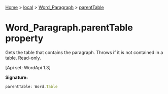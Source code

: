 [Home](./index) &gt; [local](local.md) &gt; [Word\_Paragraph](local.word_paragraph.md) &gt; [parentTable](local.word_paragraph.parenttable.md)

# Word\_Paragraph.parentTable property

Gets the table that contains the paragraph. Throws if it is not contained in a table. Read-only. 

 \[Api set: WordApi 1.3\]

**Signature:**
```javascript
parentTable: Word.Table
```

